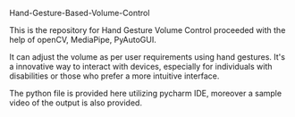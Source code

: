  Hand-Gesture-Based-Volume-Control
 
This is the repository for Hand Gesture Volume Control proceeded with the help of openCV, MediaPipe, PyAutoGUI.

It can adjust the volume as per user requirements using hand gestures. It's a innovative way to interact with devices, especially for individuals with disabilities or those who prefer a more intuitive interface.

The python file is provided here utilizing pycharm IDE, moreover a sample video of the output is also provided.
